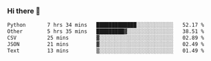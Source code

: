 ### Hi there 👋

<!--
**swolbroham/swolbroham** is a ✨ _special_ ✨ repository because its `README.md` (this file) appears on your GitHub profile.

Here are some ideas to get you started:

- 🔭 I’m currently working on ...
- 🌱 I’m currently learning ...
- 👯 I’m looking to collaborate on ...
- 🤔 I’m looking for help with ...
- 💬 Ask me about ...
- 📫 How to reach me: ...
- 😄 Pronouns: ...
- ⚡ Fun fact: ...
-->


<!--START_SECTION:waka-->

```txt
Python       7 hrs 34 mins   █████████████░░░░░░░░░░░░   52.17 %
Other        5 hrs 35 mins   █████████▓░░░░░░░░░░░░░░░   38.51 %
CSV          25 mins         ▓░░░░░░░░░░░░░░░░░░░░░░░░   02.89 %
JSON         21 mins         ▓░░░░░░░░░░░░░░░░░░░░░░░░   02.49 %
Text         13 mins         ▒░░░░░░░░░░░░░░░░░░░░░░░░   01.49 %
```

<!--END_SECTION:waka-->
